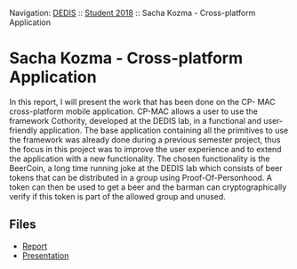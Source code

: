 Navigation: [DEDIS](https://github.com/dedis/doc) ::
[Student 2018](../README) ::
Sacha Kozma - Cross-platform Application

# Sacha Kozma - Cross-platform Application

In this report, I will present the work that has been done on the CP- MAC cross-platform mobile application. CP-MAC allows a user to use the framework Cothority, developed at the DEDIS lab, in a functional and user- friendly application. The base application containing all the primitives to use the framework was already done during a previous semester project, thus the focus in this project was to improve the user experience and to extend the application with a new functionality. The chosen functionality is the BeerCoin, a long time running joke at the DEDIS lab which consists of beer tokens that can be distributed in a group using Proof-Of-Personhood. A token can then be used to get a beer and the barman can cryptographically verify if this token is part of the allowed group and unused.

## Files

- [Report](report-2018_1-sacha_kozma-xploatform.pdf)
- [Presentation](presentation-2018_1-sacha_kozma-xploatform.pdf)
